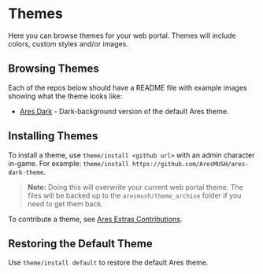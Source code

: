 # Themes

Here you can browse themes for your web portal.  Themes will include colors, custom styles and/or images.

## Browsing Themes

Each of the repos below should have a README file with example images showing what the theme looks like:

* [Ares Dark](https://github.com/AresMUSH/ares-dark-theme) - Dark-background version of the default Ares theme.

## Installing Themes

To install a theme, use `theme/install <github url>` with an admin character in-game. For example: `theme/install https://github.com/AresMUSH/ares-dark-theme`.

> **Note:** Doing this will overwrite your current web portal theme. The files will be backed up to the `aresmush/theme_archive` folder if you need to get them back.

To contribute a theme, see [Ares Extras Contributions](https://aresmush.com/tutorials/code/extra-contribs.html).

## Restoring the Default Theme

Use `theme/install default` to restore the default Ares theme.